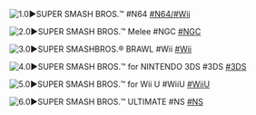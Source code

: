 <!--

<details>
<summary>layout: page
title: "SUPER SMASH BROS."
permalink: https://jeuxsf.github.io/JSF/nintendo/supersmashbros/

</details>
  
#### hidden field with metadata

-->

![1.0►SUPER SMASH BROS.™ #N64](https://www.mobygames.com/images/covers/l/6458-super-smash-bros-nintendo-64-front-cover.jpg)
[#N64/#Wii]()

![2.0►SUPER SMASH BROS.™ Melee #NGC](https://www.mobygames.com/images/covers/l/13639-super-smash-bros-melee-gamecube-front-cover.jpg)
[#NGC]()

![3.0►SUPER SMASHBROS.® BRAWL #Wii](https://www.mobygames.com/images/covers/l/108708-super-smash-bros-brawl-wii-front-cover.jpg)
[#Wii]()

![4.0►SUPER SMASH BROS.™ for NINTENDO 3DS #3DS](https://www.mobygames.com/images/covers/l/582025-super-smash-bros-for-nintendo-3ds-nintendo-3ds-front-cover.jpg)
[#3DS]()

![5.0►SUPER SMASH BROS.™ for Wii U #WiiU](https://www.mobygames.com/images/covers/l/307145-super-smash-bros-for-wii-u-wii-u-front-cover.jpg)
[#WiiU]()

![6.0►SUPER SMASH BROS.™ ULTIMATE #NS](https://www.mobygames.com/images/covers/l/645702-super-smash-bros-ultimate-nintendo-switch-front-cover.jpg)
[#NS]()
